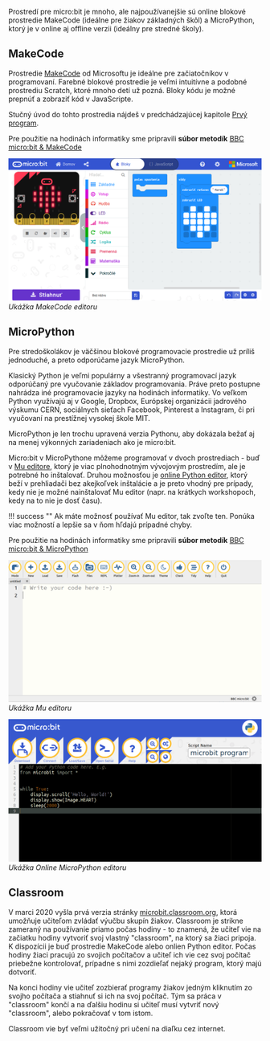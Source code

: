 Prostredí pre micro:bit je mnoho, ale najpoužívanejšie sú online blokové prostredie MakeCode (ideálne pre žiakov
základných škôl) a MicroPython, ktorý je v online aj offline verzii (ideálny pre stredné školy).

## MakeCode
Prostredie [MakeCode](https://makecode.microbit.org/) od Microsoftu je ideálne pre začiatočníkov v programovaní.
Farebné blokové prostredie je veľmi intuitívne a podobné prostrediu Scratch, ktoré mnoho detí už pozná. Bloky kódu
je možné prepnúť a zobraziť kód v JavaScripte.

Stučný úvod do tohto prostredia nájdeš v predchádzajúcej kapitole [Prvý program](/zacni/prvy_program/).

Pre použitie na hodinách informatiky sme pripravili **súbor metodík** [BBC micro:bit & MakeCode](/materialy/microbit_makecode/)

![Ukážka MakeCode editoru](images/makecode_example.png)
*Ukážka MakeCode editoru*

## MicroPython
Pre stredoškolákov je väčšinou blokové programovacie prostredie už príliš jednoduché, a preto odporúčame jazyk 
MicroPython.

Klasický Python je veľmi populárny a všestranný programovací jazyk odporúčaný pre vyučovanie základov programovania.
Práve preto postupne nahrádza iné programovacie jazyky na hodinách informatiky. Vo veľkom Python využívajú aj v Google,
Dropbox, Európskej organizácii jadrového výskumu CERN, sociálnych sieťach Facebook, Pinterest a Instagram, či pri
vyučovaní na prestížnej vysokej škole MIT.

MicroPython je len trochu upravená verzia Pythonu, aby dokázala bežať aj na menej výkonných zariadeniach ako je
micro:bit.

Micro:bit v MicroPythone môžeme programovať v dvoch prostrediach - buď v [Mu editore](https://codewith.mu),
ktorý je viac plnohodnotným vývojovým prostredím, ale je potrebné ho inštalovať. Druhou možnosťou je 
[online Python editor](https://python.microbit.org), ktorý beží v prehliadači bez akejkoľvek inštalácie a je preto
vhodný pre prípady, kedy nie je možné nainštalovať Mu editor (napr. na krátkych workshopoch, kedy na to nie je dosť
času).

!!! success ""
     Ak máte možnosť používať Mu editor, tak zvoľte ten. Ponúka viac možností a lepšie sa v ňom hľdajú prípadné chyby.

Pre použitie na hodinách informatiky sme pripravili **súbor metodík** [BBC micro:bit & MicroPython](/materialy/microbit_micropython/)

![Ukážka Mu editoru](images/mu_editor_example.png)
*Ukážka Mu editoru*


![Ukážka Online MicroPython editoru](images/online_python_example.png)
*Ukážka Online MicroPython editoru*

## Classroom
V marci 2020 vyšla prvá verzia stránky [microbit.classroom.org](https://classroom.microbit.org/), ktorá umožňuje
učiteľom zvládať výučbu skupín žiakov. Classroom je strikne zameraný na používanie priamo počas hodiny - to znamená,
že učiteľ vie na začiatku hodiny vytvoriť svoj vlastný "classroom", na ktorý sa žiaci pripoja. K dispozícii je buď
prostredie MakeCode alebo onlien Python editor. Počas hodiny žiaci pracujú zo svojich počítačov a učiteľ
ich vie cez svoj počítač priebežne kontrolovať, prípadne s nimi zozdieľať nejaký program, ktorý majú dotvoriť.

Na konci hodiny vie učiteľ zozbierať programy žiakov jedným kliknutím zo svojho počítača a stiahnuť si ich na svoj
počítač. Tým sa práca v "classroom" končí a na ďalšiu hodinu si učiteľ musí vytvriť nový "classroom", alebo pokračovať
v tom istom.

Classroom vie byť veľmi užitočný pri učení na diaľku cez internet.
